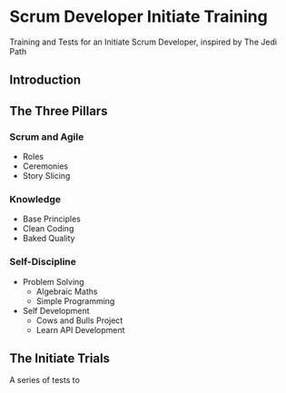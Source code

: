 # Scrum Developer Initiate Training
Training and Tests for an Initiate Scrum Developer, inspired by The Jedi Path

## Introduction


## The Three Pillars

### Scrum and Agile
- Roles
- Ceremonies
- Story Slicing

### Knowledge
- Base Principles
- Clean Coding
- Baked Quality

### Self-Discipline
- Problem Solving
  - Algebraic Maths
  - Simple Programming
- Self Development
   - Cows and Bulls Project
   - Learn API Development

   
## The Initiate Trials
A series of tests to 
